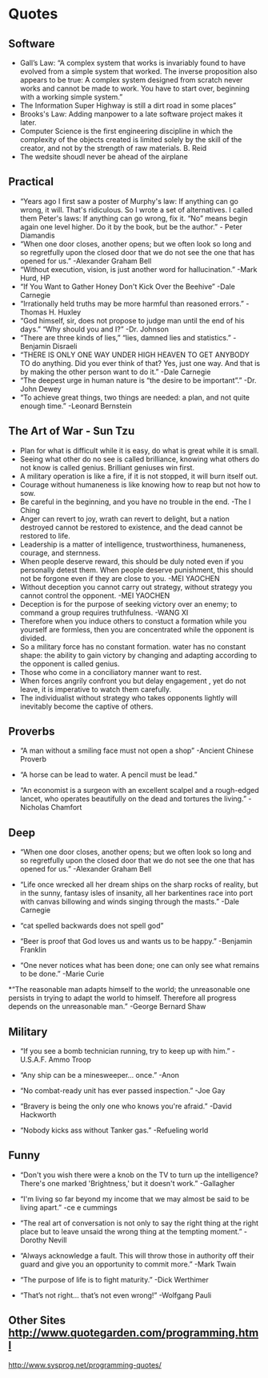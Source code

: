 <!-- TITLE: Favorite Quotes -->
<!-- SUBTITLE: A quick summary of Favorite Quotes -->

# Quotes
## Software

* Gall’s Law: “A complex system that works is invariably found to have evolved from a simple system that worked. The inverse proposition also appears to be true: A complex system designed from scratch never works and cannot be made to work. You have to start over, beginning with a working simple system.”
* The Information Super Highway is still a dirt road in some places”
* Brooks's Law: Adding manpower to a late software project makes it later.
* Computer Science is the first engineering discipline in which the complexity of the objects created is limited solely by the skill of the creator, and not by the strength of raw materials. B. Reid
* The wedsite shoudl never be ahead of the airplane

## Practical
* “Years ago I first saw a poster of Murphy's law: If anything can go wrong, it will. That's ridiculous. So I wrote a set of alternatives. I called them Peter's laws: If anything can go wrong, fix it. “No” means begin again one level higher. Do it by the book, but be the author.” - Peter Diamandis
* “When one door closes, another opens; but we often look so long and so regretfully upon the closed door that we do not see the one that has opened for us.” -Alexander Graham Bell
* “Without execution, vision, is just another word for hallucination.” -Mark Hurd, HP
* “If You Want to Gather Honey Don't Kick Over the Beehive” -Dale Carnegie
* “Irrationally held truths may be more harmful than reasoned errors.” -Thomas H. Huxley
* “God himself, sir, does not propose to judge man until the end of his days.” “Why should you and I?” -Dr. Johnson
* “There are three kinds of lies,” “lies, damned lies and statistics.” -Benjamin Disraeli
* “THERE IS ONLY ONE WAY UNDER HIGH HEAVEN TO GET ANYBODY TO do anything. Did you ever think of that? Yes, just one way. And that is by making the other person want to do it.” -Dale Carnegie
* “The deepest urge in human nature is “the desire to be important”.” -Dr. John Dewey
* “To achieve great things, two things are needed: a plan, and not quite enough time.” -Leonard Bernstein

## The Art of War - Sun Tzu

* Plan for what is difficult while it is easy, do what is great while it is small.
* Seeing what other do no see is called brilliance, knowing what others do not know is called genius. Brilliant geniuses win first.
* A military operation is like a fire, if it is not stopped, it will burn itself out.
* Courage without humaneness is like knowing how to reap but not how to sow.
* Be careful in the beginning, and you have no trouble in the end. -The I Ching
* Anger can revert to joy, wrath can revert to delight, but a nation destroyed cannot be restored to existence, and the dead cannot be restored to life.
* Leadership is a matter of intelligence, trustworthiness, humaneness, courage, and sternness.
* When people deserve reward, this should be duly noted even if you personally detest them. When people deserve punishment, this should not be forgone even if they are close to you. -MEI YAOCHEN
* Without deception you cannot carry out strategy, without strategy you cannot control the opponent. -MEI YAOCHEN
* Deception is for the purpose of seeking victory over an enemy; to command a group requires truthfulness. -WANG XI
* Therefore when you induce others to constuct a formation while you yourself are formless, then you are concentrated while the opponent is divided.
* So a military force has no constant formation. water has no constant shape: the ability to gain victory by changing and adapting according to the opponent is called genius.
* Those who come in a conciliatory manner want to rest.
* When forces angrily confront you but delay engagement , yet do not leave, it is imperative to watch them carefully.
* The individualist without strategy who takes opponents lightly will inevitably become the captive of others.

## Proverbs

* “A man without a smiling face must not open a shop” -Ancient Chinese Proverb

* “A horse can be lead to water. A pencil must be lead.”

* “An economist is a surgeon with an excellent scalpel and a rough-edged lancet, who operates beautifully on the dead and tortures the living.” -Nicholas Chamfort

## Deep

* “When one door closes, another opens; but we often look so long and so regretfully upon the closed door that we do not see the one that has opened for us.” -Alexander Graham Bell

* “Life once wrecked all her dream ships on the sharp rocks of reality, but in the sunny, fantasy isles of insanity, all her barkentines race into port with canvas billowing and winds singing through the masts.” -Dale Carnegie

* “cat spelled backwards does not spell god”

* “Beer is proof that God loves us and wants us to be happy.” -Benjamin Franklin

* “One never notices what has been done; one can only see what remains to be done.” -Marie Curie

*“The reasonable man adapts himself to the world; the unreasonable one persists in trying to adapt the world to himself. Therefore all progress depends on the unreasonable man.” -George Bernard Shaw

## Military

* “If you see a bomb technician running, try to keep up with him.” -U.S.A.F. Ammo Troop

* “Any ship can be a minesweeper… once.” -Anon

* “No combat-ready unit has ever passed inspection.” -Joe Gay

* “Bravery is being the only one who knows you're afraid.” -David Hackworth

* “Nobody kicks ass without Tanker gas.” -Refueling world

## Funny

* “Don't you wish there were a knob on the TV to turn up the intelligence? There's one marked 'Brightness,' but it doesn't work.” -Gallagher

* “I'm living so far beyond my income that we may almost be said to be living apart.” -ce e cummings

* “The real art of conversation is not only to say the right thing at the right place but to leave unsaid the wrong thing at the tempting moment.” -Dorothy Nevill

* “Always acknowledge a fault. This will throw those in authority off their guard and give you an opportunity to commit more.” -Mark Twain

* “The purpose of life is to fight maturity.” -Dick Werthimer

* “That’s not right… that’s not even wrong!” -Wolfgang Pauli

## Other Sites http://www.quotegarden.com/programming.html

http://www.sysprog.net/programming-quotes/
